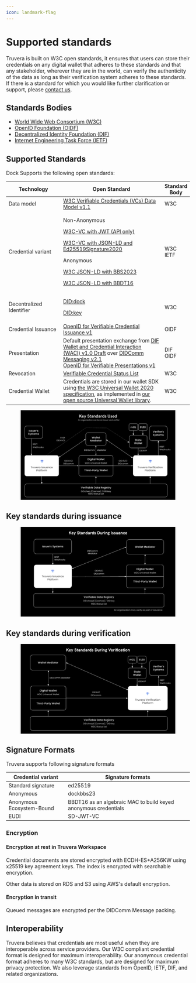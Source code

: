 ```yaml
---
icon: landmark-flag
---
```


# Supported standards

Truvera is built on W3C open standards, it ensures that users can store their credentials on any digital wallet that adheres to these standards and that any stakeholder, wherever they are in the world, can verify the authenticity of the data as long as their verification system adheres to these standards. If there is a standard for which you would like further clarification or support, please [contact us](../support/).

## Standards Bodies

* [World Wide Web Consortium (W3C)](https://www.w3.org/)
* [OpenID Foundation (OIDF)](https://openid.net/foundation/)
* [Decentralized Identity Foundation (DIF)](https://identity.foundation/)
* [Internet Engineering Task Force (IETF)](https://www.ietf.org/)

## Supported Standards

Dock Supports the following open standards:

<table><thead><tr><th width="180">Technology</th><th width="367">Open Standard</th><th>Standard Body</th></tr></thead><tbody><tr><td>Data model</td><td><a href="https://www.w3.org/TR/2022/REC-vc-data-model-20220303/">W3C Verifiable Credentials (VCs) Data Model v1.1</a></td><td>W3C</td></tr><tr><td>Credential variant</td><td><p>Non-Anonymous</p><p><a href="https://www.w3.org/TR/vc-data-model/#json-web-token">W3C-VC with JWT (API only)</a></p><p><a href="https://www.w3.org/TR/vc-data-model/#json-ld">W3C-VC with JSON-LD and Ed25519Signature2020</a></p><p>Anonymous</p><p><a href="https://github.com/docknetwork/crypto-wasm-ts/tree/master/src/anonymous-credentials">W3C JSON-LD with BBS2023</a></p><p><a href="https://github.com/docknetwork/crypto-wasm-ts/tree/master/src/accumulator">W3C JSON-LD with BBDT16</a></p></td><td>W3C<br>IETF</td></tr><tr><td>Decentralized Identifier</td><td><p><a href="https://github.com/docknetwork/dock-did-driver/blob/master/Dock%20DID%20method%20specification.md">DID:dock</a></p><p><a href="https://w3c-ccg.github.io/did-method-key/">DID:key</a></p></td><td>W3C</td></tr><tr><td>Credential Issuance</td><td><a href="https://openid.net/specs/openid-4-verifiable-credential-issuance-1_0.html">OpenID for Verifiable Credential Issuance v1</a><br></td><td>OIDF</td></tr><tr><td>Presentation</td><td>Default presentation exchange from <a href="https://identity.foundation/waci-didcomm/">DIF Wallet and Credential Interaction (WACI) v1.0 Draft</a> over <a href="https://identity.foundation/didcomm-messaging/spec/v2.1">DIDComm Messaging v2.1</a><br><a href="https://openid.net/specs/openid-4-verifiable-presentations-1_0.html">OpenID for Verifiable Presentations v1</a><br></td><td>DIF<br>OIDF</td></tr><tr><td>Revocation</td><td><a href="https://www.w3.org/TR/vc-status-list/">Verifiable Credential Status List</a></td><td>W3C</td></tr><tr><td>Credential Wallet</td><td>Credentials are stored in our wallet SDK using <a href="https://w3c-ccg.github.io/universal-wallet-interop-spec/">the W3C Universal Wallet 2020 specification</a>, as implemented in <a href="https://github.com/docknetwork/universal-wallet">our open source Universal Wallet library</a>.</td><td>W3C</td></tr></tbody></table>



<figure><img src="../.gitbook/assets/Screenshot 2025-04-22 at 17.29.31.png" alt=""><figcaption></figcaption></figure>

## Key standards during issuance

<figure><img src="../.gitbook/assets/Screenshot 2025-04-22 at 17.30.27.png" alt=""><figcaption></figcaption></figure>

## Key standards during verification

<figure><img src="../.gitbook/assets/Screenshot 2025-04-22 at 17.30.54.png" alt=""><figcaption></figcaption></figure>

## Signature Formats

Truvera supports following signature formats

<table><thead><tr><th width="186">Credential variant</th><th width="466">Signature formats</th></tr></thead><tbody><tr><td>Standard signature</td><td>ed25519 </td></tr><tr><td>Anonymous</td><td>dockbbs23</td></tr><tr><td>Anonymous Ecosystem-Bound</td><td>BBDT16 as an algebraic MAC to build keyed anonymous credentials</td></tr><tr><td>EUDI</td><td>SD-JWT-VC</td></tr></tbody></table>

### Encryption

#### Encryption at rest in Truvera Workspace

Credential documents are stored encrypted with ECDH-ES+A256KW using x25519 key agreement keys. The index is encrypted with searchable encryption.

Other data is stored on RDS and S3 using AWS's default encryption.

#### Encryption in transit

Queued messages are encrypted per the DIDComm Message packing.

## Interoperability

Truvera believes that credentials are most useful when they are interoperable across service providers. Our W3C compliant credential format is designed for maximum interoperability. Our anonymous credential format adheres to many W3C standards, but are designed for maximum privacy protection. We also leverage standards from OpenID, IETF, DIF, and related organizations.

